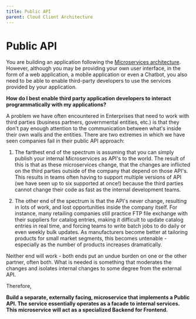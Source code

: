```yaml
---
title: Public API
parent: Cloud Client Architecture
---
```

Public API
===

You are building an application following the [Microservices architecture](../Microservices/Microservices-Architecture.md).  However, although you may be providing your own user interface, in the form of a web application, a mobile application or even a Chatbot, you also need to be able to enable third-party developers to use the services provided by your application.

**How do I best enable third party application developers to interact programmatically with my applications?**

A problem we have often encountered in Enterprises that need to work with third parties (business partners, governmental entities, etc.) is that they don't pay enough attention to the communication between what's inside their own walls and the entities.  There are two extremes in which we have seen companies fail in their public API approach:

1. The farthest end of the spectrum is assuming that you can simply publish your internal Microservices as API's to the world.  The result of this is that as these microservices change, that the changes are inflicted on the third parties outside of the company that depend on those API's.  This results in teams often having to support multiple versions of API (we have seen up to six supported at once!) because the third parties cannot change their code as fast as the internal development teams.

2. The other end of the spectrum is that the API's never change, resulting in lots of work, and lost opportunities inside the company itself.  For instance, many retailing companies still practice FTP file exchange with their suppliers for catalog entries, making it difficult to update catalog entries in real time, and forcing teams to write batch jobs to do daily or even weekly bulk updates.  As manufacturers become better at tailoring products for small market segments, this becomes untenable - especially as the number of products increases dramatically.

Neither end will work - both ends put an undue burden on one or the other partner, often both.  What is needed is something that moderates the changes and isolates internal changes to some degree from the external API.

Therefore,

**Build a separate, externally facing, microservice that implements a Public API. The service essentially operates as a facade to internal services.  This microservice will act as a specialized Backend for Frontend.**
